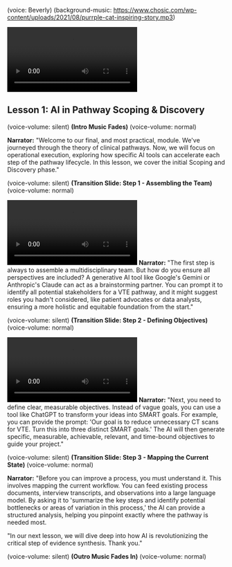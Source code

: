 (voice: Beverly)
(background-music: https://www.chosic.com/wp-content/uploads/2021/08/purrple-cat-inspiring-story.mp3)

![An animation showing a team of diverse professionals collaborating around a table.](https://vod-progressive.akamaized.net/exp=1724562001~acl=%2Fvimeo-prod-skyfire-std-us%2F01%2F117%2F17%2F425588383%2F1836102149.mp4~hmac=8a5e557f9db034988711f5d75cb75fa24d081f9a1f11e92d6e0a8165b45281bb/vimeo-prod-skyfire-std-us/01/117/17/425588383/1836102149.mp4?filename=file.mp4)
## Lesson 1: AI in Pathway Scoping & Discovery

(voice-volume: silent)
**(Intro Music Fades)**
(voice-volume: normal)

**Narrator:** "Welcome to our final, and most practical, module. We've journeyed through the theory of clinical pathways. Now, we will focus on operational execution, exploring how specific AI tools can accelerate each step of the pathway lifecycle. In this lesson, we cover the initial Scoping and Discovery phase."

(voice-volume: silent)
**(Transition Slide: Step 1 - Assembling the Team)**
(voice-volume: normal)

![An animation of a checklist or a document with SMART goals being checked off.](https://vod-progressive.akamaized.net/exp=1724562056~acl=%2Fvimeo-prod-skyfire-std-us%2F01%2F2027%2F13%2F335136015%2F1321473216.mp4~hmac=8b26f53ca85a3c2c4d93700021c1a5570882e756c6f600d890066b1e2c908226/vimeo-prod-skyfire-std-us/01/2027/13/335136015/1321473216.mp4?filename=file.mp4)
**Narrator:** "The first step is always to assemble a multidisciplinary team. But how do you ensure all perspectives are included? A generative AI tool like Google's Gemini or Anthropic's Claude can act as a brainstorming partner. You can prompt it to identify all potential stakeholders for a VTE pathway, and it might suggest roles you hadn't considered, like patient advocates or data analysts, ensuring a more holistic and equitable foundation from the start."

(voice-volume: silent)
**(Transition Slide: Step 2 - Defining Objectives)**
(voice-volume: normal)

![An animation of a process map or flowchart being analyzed to find bottlenecks.](https://vod-progressive.akamaized.net/exp=1724562102~acl=%2Fvimeo-prod-skyfire-std-us%2F01%2F4725%2F13%2F348628283%2F1400249581.mp4~hmac=506d86018318359b3898c614b0b9fc4a4340d8531d044614e542526841785f75/vimeo-prod-skyfire-std-us/01/4725/13/348628283/1400249581.mp4?filename=file.mp4)
**Narrator:** "Next, you need to define clear, measurable objectives. Instead of vague goals, you can use a tool like ChatGPT to transform your ideas into SMART goals. For example, you can provide the prompt: 'Our goal is to reduce unnecessary CT scans for VTE. Turn this into three distinct SMART goals.' The AI will then generate specific, measurable, achievable, relevant, and time-bound objectives to guide your project."

(voice-volume: silent)
**(Transition Slide: Step 3 - Mapping the Current State)**
(voice-volume: normal)

**Narrator:** "Before you can improve a process, you must understand it. This involves mapping the current workflow. You can feed existing process documents, interview transcripts, and observations into a large language model. By asking it to 'summarize the key steps and identify potential bottlenecks or areas of variation in this process,' the AI can provide a structured analysis, helping you pinpoint exactly where the pathway is needed most.

"In our next lesson, we will dive deep into how AI is revolutionizing the critical step of evidence synthesis. Thank you."

(voice-volume: silent)
**(Outro Music Fades In)**
(voice-volume: normal)
